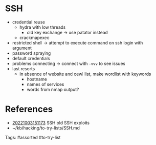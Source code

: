 # SSH
- credential reuse
  - hydra with low threads
    - old key exchange -> use patator instead
  - crackmapexec
- restricted shell -> attempt to execute command on ssh login with argument
- password spraying
- default credentials
- problems connecting -> connect with `-vvv` to see issues
- last resorts
  - in absence of website and cewl list, make wordlist with keywords
    - hostname
    - names of services
    - words from nmap output?

# References
- [20221003151173](/zet/20221003151173/README.md) SSH old SSH exploits
- ~/kb/hacking/to-try-lists/SSH.md

Tags:
    #assorted #to-try-list
